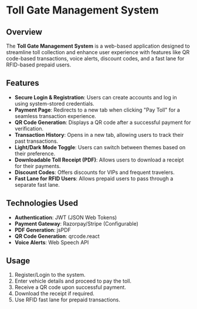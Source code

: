 # Toll Gate Management System

## Overview
The **Toll Gate Management System** is a web-based application designed to streamline toll collection and enhance user experience with features like QR code-based transactions, voice alerts, discount codes, and a fast lane for RFID-based prepaid users.

## Features
- **Secure Login & Registration**: Users can create accounts and log in using system-stored credentials.
- **Payment Page**: Redirects to a new tab when clicking "Pay Toll" for a seamless transaction experience.
- **QR Code Generation**: Displays a QR code after a successful payment for verification.
- **Transaction History**: Opens in a new tab, allowing users to track their past transactions.
- **Light/Dark Mode Toggle**: Users can switch between themes based on their preference.
- **Downloadable Toll Receipt (PDF)**: Allows users to download a receipt for their payments.
- **Discount Codes**: Offers discounts for VIPs and frequent travelers.
- **Fast Lane for RFID Users**: Allows prepaid users to pass through a separate fast lane.

## Technologies Used
- **Authentication**: JWT (JSON Web Tokens)
- **Payment Gateway**: Razorpay/Stripe (Configurable)
- **PDF Generation**: jsPDF
- **QR Code Generation**: qrcode.react
- **Voice Alerts**: Web Speech API



## Usage
1. Register/Login to the system.
2. Enter vehicle details and proceed to pay the toll.
3. Receive a QR code upon successful payment.
4. Download the receipt if required.
5. Use RFID fast lane for prepaid transactions.





